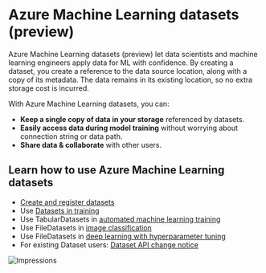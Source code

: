 # Azure Machine Learning datasets (preview)

Azure Machine Learning datasets (preview) let data scientists and machine learning engineers apply data for ML with confidence. By creating a dataset, you create a reference to the data source location, along with a copy of its metadata. The data remains in its existing location, so no extra storage cost is incurred.

With Azure Machine Learning datasets, you can: 

* **Keep a single copy of data in your storage** referenced by datasets. 
* **Easily access data during model training** without worrying about connection string or data path.
* **Share data & collaborate** with other users.

## Learn how to use Azure Machine Learning datasets
* [Create and register datasets](https://aka.ms/azureml/howto/createdatasets)
* Use [Datasets in training](datasets-tutorial/train-with-datasets/train-with-datasets.ipynb)
* Use TabularDatasets in [automated machine learning training](https://aka.ms/automl-dataset)
* Use FileDatasets in [image classification](https://aka.ms/filedataset-samplenotebook)
* Use FileDatasets in [deep learning with hyperparameter tuning](https://aka.ms/filedataset-hyperdrive)
* For existing Dataset users: [Dataset API change notice](dataset-api-change-notice.md)
 

![Impressions](https://PixelServer20190423114238.azurewebsites.net/api/impressions/MachineLearningNotebooks/work-with-data/README.png) 